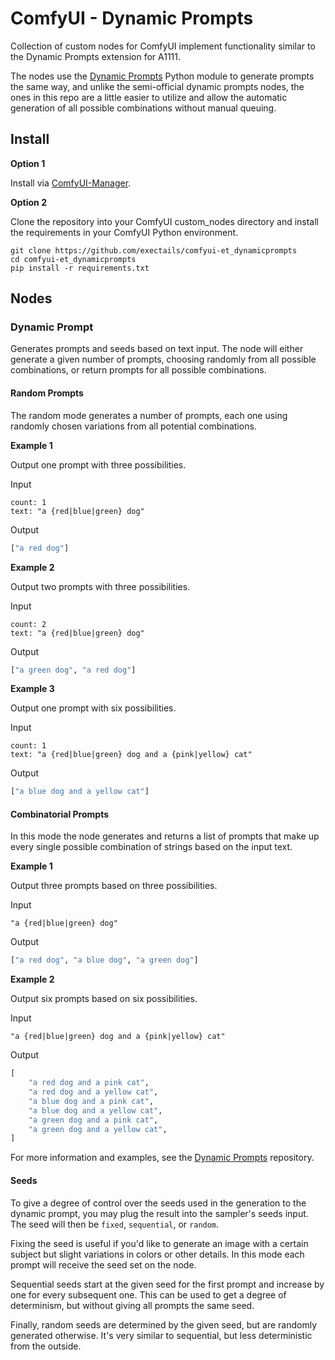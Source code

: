 ComfyUI - Dynamic Prompts
=============================================================================

Collection of custom nodes for ComfyUI implement functionality similar
to the Dynamic Prompts extension for A1111.

The nodes use the [Dynamic Prompts][1] Python module to generate prompts
the same way, and unlike the semi-official dynamic prompts nodes, the ones
in this repo are a little easier to utilize and allow the automatic
generation of all possible combinations without manual queuing.

Install
-----------------------------------------------------------------------------

**Option 1**

Install via [ComfyUI-Manager][2].

**Option 2**

Clone the repository into your ComfyUI custom_nodes directory and
install the requirements in your ComfyUI Python environment.
```text
git clone https://github.com/exectails/comfyui-et_dynamicprompts
cd comfyui-et_dynamicprompts
pip install -r requirements.txt
```

Nodes
-----------------------------------------------------------------------------

### Dynamic Prompt

Generates prompts and seeds based on text input. The node will either
generate a given number of prompts, choosing randomly from all possible
combinations, or return prompts for all possible combinations.

#### Random Prompts

The random mode generates a number of prompts, each one using randomly
chosen variations from all potential combinations.

**Example 1**

Output one prompt with three possibilities.

Input
```text
count: 1
text: "a {red|blue|green} dog"
```

Output
```python
["a red dog"]
```

**Example 2**

Output two prompts with three possibilities.

Input
```text
count: 2
text: "a {red|blue|green} dog"
```

Output
```python
["a green dog", "a red dog"]
```

**Example 3**

Output one prompt with six possibilities.

Input
```text
count: 1
text: "a {red|blue|green} dog and a {pink|yellow} cat"
```

Output
```python
["a blue dog and a yellow cat"]
```

#### Combinatorial Prompts

In this mode the node generates and returns a list of prompts that make
up every single possible combination of strings based on the input text.

**Example 1**

Output three prompts based on three possibilities.

Input
```text
"a {red|blue|green} dog"
```

Output
```python
["a red dog", "a blue dog", "a green dog"]
```

**Example 2**

Output six prompts based on six possibilities.

Input
```text
"a {red|blue|green} dog and a {pink|yellow} cat"
```

Output
```python
[
    "a red dog and a pink cat",
    "a red dog and a yellow cat",
    "a blue dog and a pink cat",
    "a blue dog and a yellow cat",
    "a green dog and a pink cat",
    "a green dog and a yellow cat",
]
```

For more information and examples, see the [Dynamic Prompts][1] repository.

#### Seeds

To give a degree of control over the seeds used in the generation
to the dynamic prompt, you may plug the result into the sampler's
seeds input. The seed will then be `fixed`, `sequential`, or `random`.

Fixing the seed is useful if you'd like to generate an image with
a certain subject but slight variations in colors or other details.
In this mode each prompt will receive the seed set on the node.

Sequential seeds start at the given seed for the first prompt and
increase by one for every subsequent one. This can be used to get
a degree of determinism, but without giving all prompts the same
seed.

Finally, random seeds are determined by the given seed, but are
randomly generated otherwise. It's very similar to sequential,
but less deterministic from the outside.


[1]: https://github.com/adieyal/dynamicprompts
[2]: https://github.com/ltdrdata/ComfyUI-Manager
